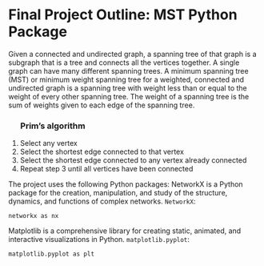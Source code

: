<h1>Final Project Outline: MST Python Package </h1>
<p>
 Given a connected and undirected graph, a spanning tree of that graph is a subgraph that is a tree and connects all the vertices together. A single graph can have many different spanning trees. A minimum spanning tree (MST) or minimum weight spanning tree for a weighted, connected and undirected graph is a spanning tree with weight less than or equal to the weight of every other spanning tree. The weight of a spanning tree is the sum of weights given to each edge of the spanning tree.</p>

<ol>
 
<h3>Prim’s algorithm </h3>
<li>Select any vertex </li>
<li>Select the shortest edge connected to that vertex</li>
<li>Select the shortest edge connected to any vertex already connected </li>
<li>Repeat step 3 until all vertices have been connected</li>

</ol>

The project uses the following Python packages: 
NetworkX is a Python package for the creation, manipulation, and study of the structure, dynamics, and functions of complex networks. `NetworkX`:

    networkx as nx
    
Matplotlib is a comprehensive library for creating static, animated, and interactive visualizations in Python. `matplotlib.pyplot`:

    matplotlib.pyplot as plt
